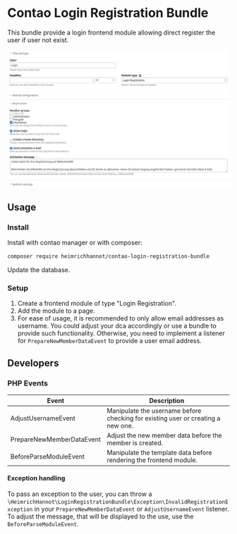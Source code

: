 # Contao Login Registration Bundle

This bundle provide a login frontend module allowing direct register the user if user not exist.

![Screenshot](docs/img/screenshot.png)

## Usage

### Install

Install with contao manager or with composer: 

```bash
composer require heimrichhannot/contao-login-registration-bundle
```

Update the database.

### Setup

1. Create a frontend module of type "Login Registration".
2. Add the module to a page.
3. For ease of usage, it is recommended to only allow email addresses as username. 
   You could adjust your dca accordingly or use a bundle to provide such functionality. 
   Otherwise, you need to implement a listener for `PrepareNewMemberDataEvent` to provide a user email address.

## Developers

### PHP Events

| Event                     | Description                                                                      |
|---------------------------|----------------------------------------------------------------------------------|
| AdjustUsernameEvent       | Manipulate the username before checking for existing user or creating a new one. |
| PrepareNewMemberDataEvent | Adjust the new member data before the member is created.                         |
| BeforeParseModuleEvent    | Manipulate the template data before rendering the frontend module.               |

#### Exception handling

To pass an exception to the user, you can throw a `\HeimrichHannot\LoginRegistrationBundle\Exception\InvalidRegistrationException` 
in your `PrepareNewMemberDataEvent` or `AdjustUsernameEvent` listener. 
To adjust the message, that will be displayed to the use, use the `BeforeParseModuleEvent`.